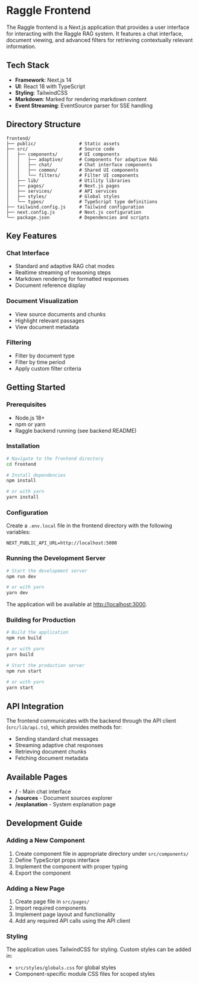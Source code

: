 # Raggle Frontend

The Raggle frontend is a Next.js application that provides a user interface for interacting with the Raggle RAG system. It features a chat interface, document viewing, and advanced filters for retrieving contextually relevant information.

## Tech Stack

- **Framework**: Next.js 14
- **UI**: React 18 with TypeScript
- **Styling**: TailwindCSS
- **Markdown**: Marked for rendering markdown content
- **Event Streaming**: EventSource parser for SSE handling

## Directory Structure

```
frontend/
├── public/                # Static assets
├── src/                   # Source code
│   ├── components/        # UI components
│   │   ├── adaptive/      # Components for adaptive RAG
│   │   ├── chat/          # Chat interface components
│   │   ├── common/        # Shared UI components
│   │   └── filters/       # Filter UI components
│   ├── lib/               # Utility libraries
│   ├── pages/             # Next.js pages
│   ├── services/          # API services
│   ├── styles/            # Global styles
│   └── types/             # TypeScript type definitions
├── tailwind.config.js     # Tailwind configuration
├── next.config.js         # Next.js configuration
└── package.json           # Dependencies and scripts
```

## Key Features

### Chat Interface

- Standard and adaptive RAG chat modes
- Realtime streaming of reasoning steps
- Markdown rendering for formatted responses
- Document reference display

### Document Visualization

- View source documents and chunks
- Highlight relevant passages
- View document metadata

### Filtering

- Filter by document type
- Filter by time period
- Apply custom filter criteria

## Getting Started

### Prerequisites

- Node.js 18+
- npm or yarn
- Raggle backend running (see backend README)

### Installation

```bash
# Navigate to the frontend directory
cd frontend

# Install dependencies
npm install

# or with yarn
yarn install
```

### Configuration

Create a `.env.local` file in the frontend directory with the following variables:

```
NEXT_PUBLIC_API_URL=http://localhost:5000
```

### Running the Development Server

```bash
# Start the development server
npm run dev

# or with yarn
yarn dev
```

The application will be available at [http://localhost:3000](http://localhost:3000).

### Building for Production

```bash
# Build the application
npm run build

# or with yarn
yarn build

# Start the production server
npm run start

# or with yarn
yarn start
```

## API Integration

The frontend communicates with the backend through the API client (`src/lib/api.ts`), which provides methods for:

- Sending standard chat messages
- Streaming adaptive chat responses
- Retrieving document chunks
- Fetching document metadata

## Available Pages

- **/** - Main chat interface
- **/sources** - Document sources explorer
- **/explanation** - System explanation page

## Development Guide

### Adding a New Component

1. Create component file in appropriate directory under `src/components/`
2. Define TypeScript props interface
3. Implement the component with proper typing
4. Export the component

### Adding a New Page

1. Create page file in `src/pages/`
2. Import required components
3. Implement page layout and functionality
4. Add any required API calls using the API client

### Styling

The application uses TailwindCSS for styling. Custom styles can be added in:

- `src/styles/globals.css` for global styles
- Component-specific module CSS files for scoped styles 